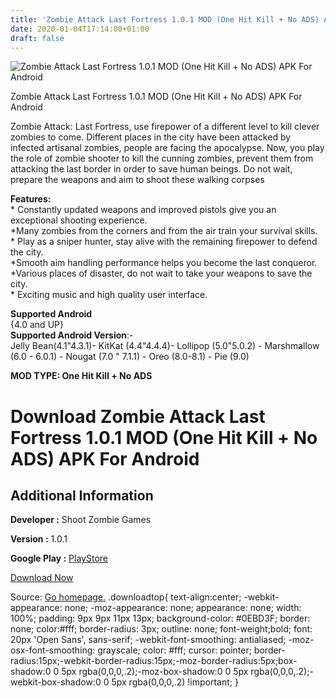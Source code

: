 ```yaml
---
title: 'Zombie Attack Last Fortress 1.0.1 MOD (One Hit Kill + No ADS) APK For Android'
date: 2020-01-04T17:14:00+01:00
draft: false
---
```


![Zombie Attack Last Fortress 1.0.1 MOD (One Hit Kill + No ADS) APK For Android](https://i0.wp.com/apkhome.net/wp-content/uploads/2020/01/Zombie-Attack-Last-Fortress-1.0.1-MOD-One-Hit-Kill-No-ADS.png "Zombie Attack Last Fortress 1.0.1 MOD (One Hit Kill + No ADS) APK For Android")

  

Zombie Attack Last Fortress 1.0.1 MOD (One Hit Kill + No ADS) APK For Android

Zombie Attack: Last Fortress, use firepower of a different level to kill clever zombies to come. Different places in the city have been attacked by infected artisanal zombies, people are facing the apocalypse. Now, you play the role of zombie shooter to kill the cunning zombies, prevent them from attacking the last border in order to save human beings. Do not wait, prepare the weapons and aim to shoot these walking corpses

**Features:**  
\* Constantly updated weapons and improved pistols give you an exceptional shooting experience.  
\*Many zombies from the corners and from the air train your survival skills.  
\* Play as a sniper hunter, stay alive with the remaining firepower to defend the city.  
\*Smooth aim handling performance helps you become the last conqueror.  
\*Various places of disaster, do not wait to take your weapons to save the city.  
\* Exciting music and high quality user interface.

**Supported Android**  
{4.0 and UP}  
**Supported Android Version**:-  
Jelly Bean(4.1"4.3.1)- KitKat (4.4"4.4.4)- Lollipop (5.0"5.0.2) - Marshmallow (6.0 - 6.0.1) - Nougat (7.0 " 7.1.1) - Oreo (8.0-8.1) - Pie (9.0)

**MOD TYPE: One Hit Kill + No ADS**

Download Zombie Attack Last Fortress 1.0.1 MOD (One Hit Kill + No ADS) APK For Android
======================================================================================

Additional Information
----------------------

**Developer :** Shoot Zombie Games

**Version :** 1.0.1

**Google Play :** [PlayStore](https://play.google.com/store/apps/details?id=zombie.attack.survive.shooting.game)

  

[Download Now](https://store4app.co/post/zombie-attack-last-fortress-1-0-1-mod-one-hit-kill-no-ads-apk-for-android_1578151874)

  
Source: [Go homepage.](https://store4app.co/post/zombie-attack-last-fortress-1-0-1-mod-one-hit-kill-no-ads-apk-for-android_1578151874) .downloadtop{ text-align:center; -webkit-appearance: none; -moz-appearance: none; appearance: none; width: 100%; padding: 9px 9px 11px 13px; background-color: #0EBD3F; border: none; color:#fff; border-radius: 3px; outline: none; font-weight;bold; font: 20px 'Open Sans', sans-serif; -webkit-font-smoothing: antialiased; -moz-osx-font-smoothing: grayscale; color: #fff; cursor: pointer; border-radius:15px;-webkit-border-radius:15px;-moz-border-radius:5px;box-shadow:0 0 5px rgba(0,0,0,.2);-moz-box-shadow:0 0 5px rgba(0,0,0,.2);-webkit-box-shadow:0 0 5px rgba(0,0,0,.2) !important; }
